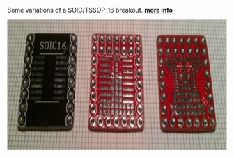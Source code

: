 Some variations of a SOIC/TSSOP-16 breakout. [**more info**](https://hackaday.io/project/6332/log/26748)

<img src="boards.jpg" alt="img" height="300px">

